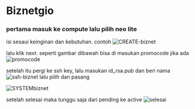 # **Biznetgio**

### pertama masuk ke compute lalu pilih neo lite
isi sesaui keinginan dan kebutuhan. contoh 
![CREATE-biznet](https://github.com/jerryfernando/devops-dumbways19-jeri/assets/23428256/1454d7b7-f00e-4375-a884-474694a0efa5)

lalu klik next. seperti gambar dibawah bisa di masukan promocode jika ada
![promocode](https://github.com/jerryfernando/devops-dumbways19-jeri/assets/23428256/eaea4e7b-b36e-46c7-9a84-461b69d93146)

setelah itu pergi ke ssh key, lalu masukan id_rsa.pub dan beri nama 
![ssh-biznet](https://github.com/jerryfernando/devops-dumbways19-jeri/assets/23428256/c737f1d5-e73a-40ff-9e82-117fec6783f2)
lalu pilih dan pasang

![SYSTEMbiznet](https://github.com/jerryfernando/devops-dumbways19-jeri/assets/23428256/015c5b44-714b-4560-8df6-93ee7b052e02)

setelah selesai maka tunggu saja dari pending ke active
![selesai](https://github.com/jerryfernando/devops-dumbways19-jeri/assets/23428256/bf7df343-d610-46d2-b7d7-b2d148f498d7)
